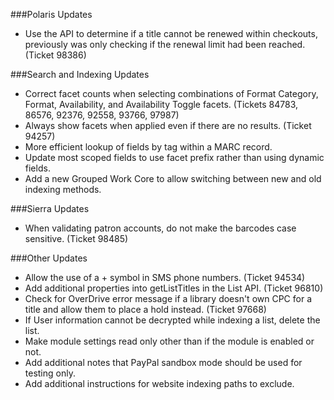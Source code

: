 ###Polaris Updates
- Use the API to determine if a title cannot be renewed within checkouts, previously was only checking if the renewal limit had been reached. (Ticket 98386)

###Search and Indexing Updates
- Correct facet counts when selecting combinations of Format Category, Format, Availability, and Availability Toggle facets. (Tickets 84783, 86576, 92376, 92558, 93766, 97987)
- Always show facets when applied even if there are no results. (Ticket 94257)
- More efficient lookup of fields by tag within a MARC record.
- Update most scoped fields to use facet prefix rather than using dynamic fields. 
- Add a new Grouped Work Core to allow switching between new and old indexing methods. 

###Sierra Updates
- When validating patron accounts, do not make the barcodes case sensitive. (Ticket 98485)

###Other Updates
- Allow the use of a + symbol in SMS phone numbers. (Ticket 94534)
- Add additional properties into getListTitles in the List API. (Ticket 96810)
- Check for OverDrive error message if a library doesn't own CPC for a title and allow them to place a hold instead. (Ticket 97668)
- If User information cannot be decrypted while indexing a list, delete the list. 
- Make module settings read only other than if the module is enabled or not.
- Add additional notes that PayPal sandbox mode should be used for testing only.
- Add additional instructions for website indexing paths to exclude. 